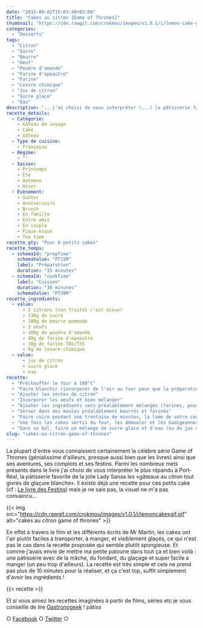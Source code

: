 ```yaml
---
date: "2015-08-02T15:03:48+02:00"
title: "Cakes au citron {Game of Thrones}"
thumbnail: "https://cdn.rawgit.com/crokmou/images/v1.0.1/i/lemon-cake-game-of-thrones-crokmou-blog.jpg"
categories:
  - "Desserts"
tags:
  - "Citron"
  - "Sucre"
  - "Beurre"
  - "Oeuf"
  - "Poudre d'amande"
  - "Farine d'epeautre"
  - "Farine"
  - "Levure chimique"
  - "Jus de citron"
  - "Sucre glace"
  - "Eau"
description: "...j'ai choisi de vous interpréter (...) la pâtisserie favorite de Lady Sansa les «gâteaux au citron tout givrés de glaçure blanche»."
recette_details:
  - Catégorie:
    - Gâteau de voyage
    - Cake
    - Gâteau
  - Type de cuisine:
    - Française
  - Régime:
    - ""
  - Saison:
    - Printemps
    - Été
    - Automne
    - Hiver
  - Évènement:
    - Goûter
    - Anniversaire
    - Brunch
    - En famille
    - Entre amis
    - En couple
    - Pique-nique
    - Tea time
recette_qty: "Pour 6 petits cakes"
recette_temps:
  - schemaId: "prepTime"
    schemaValue: "PT15M"
    label: "Préparation"
    duration: "15 minutes"
  - schemaId: "cookTime"
    label: "Cuisson"
    duration: "30 minutes"
    schemaValue: "PT30M"
recette_ingredients:
  - value:
      - 2 citrons (non traités c'est mieux)
      - 130g de sucre
      - 100g de beurre pommade
      - 3 oeufs
      - 100g de poudre d'amande
      - 40g de farine d'epeautre
      - 30g de farine T65/T55
      - 6g de levure chimique
  - value:
      - jus de citron
      - sucre glace
      - eau
recette:
  - "Préchauffer le four à 160°C"
  - "Faire blanchir (incorporer de l'air au four pour que la préparation prenne du volume) le sucre et le beurre pommade"
  - "Ajouter les zestes de citron"
  - "Incorporer les oeufs et bien mélanger"
  - "Ajouter les ingrédients secs préalablement mélangés (farines, poudre d'amande, levure) puis mélanger pour avoir une préparation homogène"
  - "Verser dans des moules préalablement beurrés et farinés"
  - "Faire cuire pendant une trentaine de minutes, la lame de votre couteau doit ressortir sèche du cake"
  - "Une fois les cakes sortis du four, les démouler et les badigeonner de jus de citron. Laisser refroidir"
  - "Dans un bol, faire un mélange de sucre glace et d'eau (ou de jus de citron pour un goût encore plus prononcé). Le dosage se fait à l’œil cela doit faire une pâte ni trop coulante ni trop épaisse. Couler le glaçage sur les cakes, parsemer de zestes de citrons."
slug: "cakes-au-citron-game-of-thrones"
---
```


La plupart d'entre vous connaissent certainement la célèbre série Game of Thrones (génialissime d'ailleurs, presque aussi bien que les livres) ainsi que ses aventures, ses complots et ses festins. Parmi les nombreux mets présents dans le livre j'ai choisi de vous interpréter le plus répandu à Port-Réal, la pâtisserie favorite de la jolie Lady Sansa les «gâteaux au citron tout givrés de glaçure blanche». Il existe déjà une recette pour ces petits cake (cf : [Le livre des Festins](http://www.amazon.fr/Games-thrones-festins-recettes-officiel/dp/2364802679)) mais je ne sais pas, la visuel ne m'a pas convaincu...

{{< img src="https://cdn.rawgit.com/crokmou/images/v1.0.1/i/lemoncakesgif.gif" alt="cakes au citron game of thrones" >}}

En effet à travers le film et les différents écrits de Mr Martin, les cakes ont l'air plutôt faciles à transporter, à manger, et visiblement glaçés, ce qui n'est pas le cas dans la recette proposée qui semble plutôt spongieuse. Et comme j'avais envie de mettre ma petite patoune dans tout ça et bien voilà : une pâtisserie avec de la mâche, du fondant, du glaçage et super facile à manger (un peu trop d'ailleurs). La recette est très simple et cela ne prend pas plus de 10 minutes pour la réaliser, et ça c'est top, suffit simplement d'avoir les ingrédients !

{{< recette >}}

Et si vous aimez les recettes imaginées à partir de films, séries etc je vous conseille de lire [Gastronogeek](https://crokmou.com/2015/01/gastronogeek-le-livre-parfait-pour-moi) ! pâtiss

○ [Facebook](https://www.facebook.com/crokmou.blog) ○ [Twitter](https://twitter.com/Crokmou) ○
